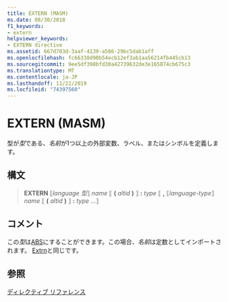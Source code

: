 ```yaml
---
title: EXTERN (MASM)
ms.date: 08/30/2018
f1_keywords:
- extern
helpviewer_keywords:
- EXTERN directive
ms.assetid: 667d703d-3aaf-4139-a586-29bc5dab1aff
ms.openlocfilehash: fc66338d90b54ecb12ef3ab1aa56214fb445cb13
ms.sourcegitcommit: 9ee5df398bfd30a42739632de3e165874cb675c3
ms.translationtype: MT
ms.contentlocale: ja-JP
ms.lasthandoff: 11/22/2019
ms.locfileid: "74397560"
---
```

# <a name="extern-masm"></a>EXTERN (MASM)

型が*型*である、*名前*が1つ以上の外部変数、ラベル、またはシンボルを定義します。

## <a name="syntax"></a>構文

> **EXTERN** ⟦*language 型*⟧ *name* ⟦ __(__ *altid* __)__ ⟧ __:__ *type* ⟦ __,__ ⟦*language-type*⟧ *name* ⟦ __(__ *altid* __)__ ⟧ __:__ *type* ...⟧

## <a name="remarks"></a>コメント

この*型*は[ABS](../../assembler/masm/operator-abs.md)にすることができます。この場合、*名前*は定数としてインポートされます。 [Extrn](../../assembler/masm/extrn.md)と同じです。

## <a name="see-also"></a>参照

[ディレクティブ リファレンス](../../assembler/masm/directives-reference.md)
